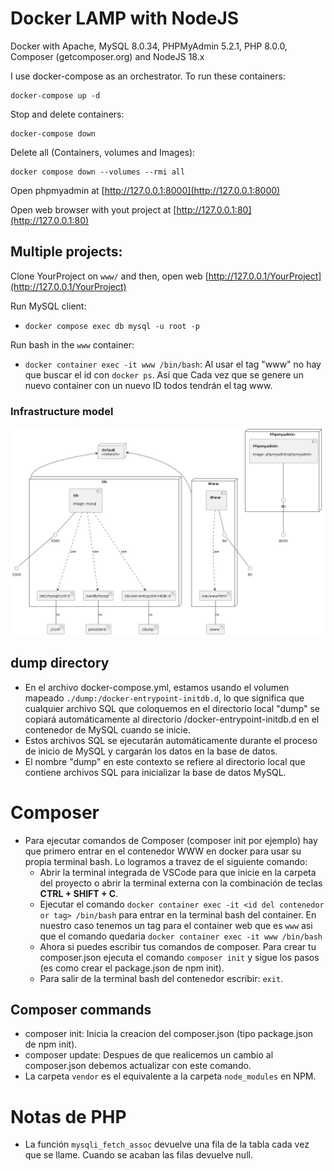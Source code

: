 # Docker LAMP with NodeJS

Docker with Apache, MySQL 8.0.34, PHPMyAdmin 5.2.1, PHP 8.0.0, Composer (getcomposer.org) and NodeJS 18.x

I use docker-compose as an orchestrator. To run these containers:

```
docker-compose up -d
```

Stop and delete containers:

```
docker-compose down
```

Delete all (Containers, volumes and Images):

```
docker compose down --volumes --rmi all
```

Open phpmyadmin at [http://127.0.0.1:8000](http://127.0.0.1:8000)

Open web browser with yout project at [http://127.0.0.1:80](http://127.0.0.1:80)

## Multiple projects:

Clone YourProject on `www/` and then, open web [http://127.0.0.1/YourProject](http://127.0.0.1/YourProject)

Run MySQL client:

- `docker compose exec db mysql -u root -p`

Run bash in the `www` container:

- `docker container exec -it www /bin/bash`: Al usar el tag "www" no hay que buscar el id con `docker ps`. Asi que Cada vez que se genere un nuevo container con un nuevo ID todos tendrán el tag www.

### Infrastructure model

![Infrastructure model](.infragenie/infrastructure_model.png)

## dump directory

- En el archivo docker-compose.yml, estamos usando el volumen mapeado `./dump:/docker-entrypoint-initdb.d`, lo que significa que cualquier archivo SQL que coloquemos en el directorio local "dump" se copiará automáticamente al directorio /docker-entrypoint-initdb.d en el contenedor de MySQL cuando se inicie.
- Estos archivos SQL se ejecutarán automáticamente durante el proceso de inicio de MySQL y cargarán los datos en la base de datos.
- El nombre "dump" en este contexto se refiere al directorio local que contiene archivos SQL para inicializar la base de datos MySQL.

# Composer

- Para ejecutar comandos de Composer (composer init por ejemplo) hay que primero entrar en el contenedor WWW en docker para usar su propia terminal bash. Lo logramos a travez de el siguiente comando:
  - Abrir la terminal integrada de VSCode para que inicie en la carpeta del proyecto o abrir la terminal externa con la combinación de teclas **CTRL + SHIFT + C**.
  - Ejecutar el comando `docker container exec -it <id del contenedor or tag> /bin/bash` para entrar en la terminal bash del container. En nuestro caso tenemos un tag para el container web que es `www` asi que el comando quedaria `docker container exec -it www /bin/bash`
  - Ahora si puedes escribir tus comandos de composer. Para crear tu composer.json ejecuta el comando `composer init` y sigue los pasos (es como crear el package.json de npm init).
  - Para salir de la terminal bash del contenedor escribir: `exit`.

## Composer commands

- composer init: Inicia la creacion del composer.json (tipo package.json de npm init).
- composer update: Despues de que realicemos un cambio al composer.json debemos actualizar con este comando.
- La carpeta `vendor` es el equivalente a la carpeta `node_modules` en NPM.

# Notas de PHP

- La función `mysqli_fetch_assoc` devuelve una fila de la tabla cada vez que se llame. Cuando se acaban las filas devuelve null.
